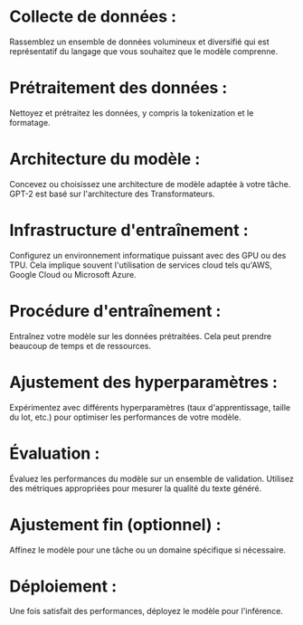 
# Collecte de données :

Rassemblez un ensemble de données volumineux et diversifié qui est représentatif du langage que vous souhaitez que le modèle comprenne.

# Prétraitement des données :

Nettoyez et prétraitez les données, y compris la tokenization et le formatage.

# Architecture du modèle :

Concevez ou choisissez une architecture de modèle adaptée à votre tâche. GPT-2 est basé sur l'architecture des Transformateurs.

# Infrastructure d'entraînement :

Configurez un environnement informatique puissant avec des GPU ou des TPU. Cela implique souvent l'utilisation de services cloud tels qu'AWS, Google Cloud ou Microsoft Azure.

# Procédure d'entraînement :

Entraînez votre modèle sur les données prétraitées. Cela peut prendre beaucoup de temps et de ressources.

# Ajustement des hyperparamètres :

Expérimentez avec différents hyperparamètres (taux d'apprentissage, taille du lot, etc.) pour optimiser les performances de votre modèle.

# Évaluation :

Évaluez les performances du modèle sur un ensemble de validation. Utilisez des métriques appropriées pour mesurer la qualité du texte généré.

# Ajustement fin (optionnel) :

Affinez le modèle pour une tâche ou un domaine spécifique si nécessaire.

# Déploiement :

Une fois satisfait des performances, déployez le modèle pour l'inférence.

